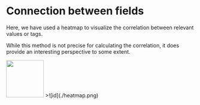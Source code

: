 # Connection between fields

Here, we have used a heatmap to visualize the correlation between relevant values or tags. 

While this method is not precise for calculating the correlation, it does provide an interesting perspective to some extent.

<img src="heatmap" width="100" height="100"/>
>![id](./heatmap.png)
